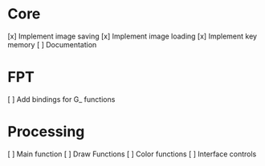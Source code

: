 # Core #

[x] Implement image saving
[x] Implement image loading
[x] Implement key memory
[  ] Documentation

# FPT #

[  ] Add bindings for G_ functions

# Processing #

[  ] Main function
[  ] Draw Functions
[  ] Color functions
[  ] Interface controls

